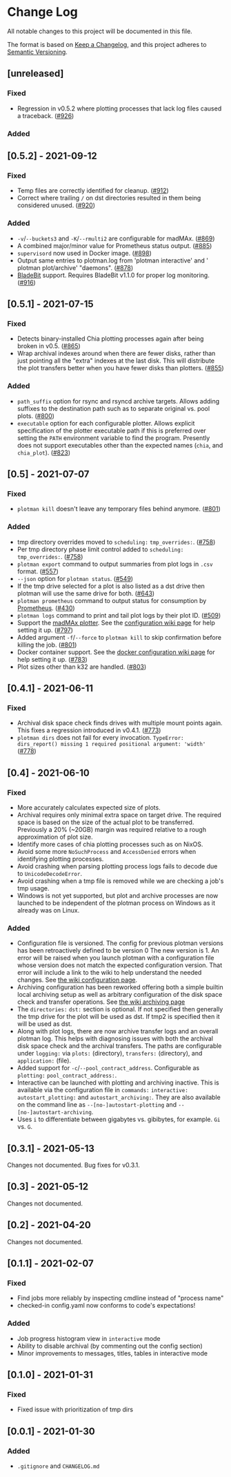 # Change Log

All notable changes to this project will be documented in this file.

The format is based on [Keep a Changelog](https://keepachangelog.com/en/1.0.0/),
and this project adheres to [Semantic Versioning](https://semver.org/spec/v2.0.0.html).

## [unreleased]
### Fixed
- Regression in v0.5.2 where plotting processes that lack log files caused a traceback.
  ([#926](https://github.com/ericaltendorf/plotman/pull/926))
### Added

## [0.5.2] - 2021-09-12
### Fixed
- Temp files are correctly identified for cleanup.
  ([#912](https://github.com/ericaltendorf/plotman/pull/912))
- Correct where trailing `/` on dst directories resulted in them being considered unused.
  ([#920](https://github.com/ericaltendorf/plotman/pull/920))
### Added
- `-v`/`--buckets3` and `-K`/`--rmulti2` are configurable for madMAx.
  ([#869](https://github.com/ericaltendorf/plotman/pull/869))
- A combined major/minor value for Prometheus status output.
  ([#885](https://github.com/ericaltendorf/plotman/pull/885))
- `supervisord` now used in Docker image.
  ([#898](https://github.com/ericaltendorf/plotman/pull/898))
- Output same entries to plotman.log from 'plotman interactive' and ' plotman plot/archive' "daemons".
  ([#878](https://github.com/ericaltendorf/plotman/pull/878))
- [BladeBit](https://github.com/harold-b/bladebit) support.
  Requires BladeBit v1.1.0 for proper log monitoring.
  ([#916](https://github.com/ericaltendorf/plotman/pull/916))

## [0.5.1] - 2021-07-15
### Fixed
- Detects binary-installed Chia plotting processes again after being broken in v0.5.
  ([#865](https://github.com/ericaltendorf/plotman/pull/865))
- Wrap archival indexes around when there are fewer disks, rather than just pointing all the "extra" indexes at the last disk.
  This will distribute the plot transfers better when you have fewer disks than plotters.
  ([#855](https://github.com/ericaltendorf/plotman/pull/855))
### Added
- `path_suffix` option for rsync and rsyncd archive targets.
  Allows adding suffixes to the destination path such as to separate original vs. pool plots.
  ([#800](https://github.com/ericaltendorf/plotman/pull/800))
- `executable` option for each configurable plotter.
  Allows explicit specification of the plotter executable path if this is preferred over setting the `PATH` environment variable to find the program.
  Presently does not support executables other than the expected names (`chia`, and `chia_plot`).
  ([#823](https://github.com/ericaltendorf/plotman/pull/823))

## [0.5] - 2021-07-07
### Fixed
- `plotman kill` doesn't leave any temporary files behind anymore.
  ([#801](https://github.com/ericaltendorf/plotman/pull/801))
### Added
- tmp directory overrides moved to `scheduling:` `tmp_overrides:`.
  ([#758](https://github.com/ericaltendorf/plotman/pull/758))
- Per tmp directory phase limit control added to `scheduling:` `tmp_overrides:`.
  ([#758](https://github.com/ericaltendorf/plotman/pull/758))
- `plotman export` command to output summaries from plot logs in `.csv` format.
  ([#557](https://github.com/ericaltendorf/plotman/pull/557))
- `--json` option for `plotman status`.
  ([#549](https://github.com/ericaltendorf/plotman/pull/549))
- If the tmp drive selected for a plot is also listed as a dst drive then plotman will use the same drive for both.
  ([#643](https://github.com/ericaltendorf/plotman/pull/643))
- `plotman prometheus` command to output status for consumption by [Prometheus](https://prometheus.io/).
  ([#430](https://github.com/ericaltendorf/plotman/pull/430))
- `plotman logs` command to print and tail plot logs by their plot ID.
  ([#509](https://github.com/ericaltendorf/plotman/pull/509))
- Support the [madMAx plotter](https://github.com/madMAx43v3r/chia-plotter).
  See the [configuration wiki page](https://github.com/ericaltendorf/plotman/wiki/Configuration#2-v05) for help setting it up.
  ([#797](https://github.com/ericaltendorf/plotman/pull/797))
- Added argument `-f`/`--force` to `plotman kill` to skip confirmation before killing the job.
  ([#801](https://github.com/ericaltendorf/plotman/pull/801))
- Docker container support.
  See the [docker configuration wiki page](https://github.com/ericaltendorf/plotman/wiki/Docker-Configuration) for help setting it up.
  ([#783](https://github.com/ericaltendorf/plotman/pull/783))
- Plot sizes other than k32 are handled.
  ([#803](https://github.com/ericaltendorf/plotman/pull/803))

## [0.4.1] - 2021-06-11
### Fixed
- Archival disk space check finds drives with multiple mount points again.
  This fixes a regression introduced in v0.4.1.
  ([#773](https://github.com/ericaltendorf/plotman/issues/773))
- `plotman dirs` does not fail for every invocation.
  `TypeError: dirs_report() missing 1 required positional argument: 'width'`
  ([#778](https://github.com/ericaltendorf/plotman/issues/778))

## [0.4] - 2021-06-10
### Fixed
- More accurately calculates expected size of plots.
- Archival requires only minimal extra space on target drive.
  The required space is based on the size of the actual plot to be transferred.
  Previously a 20% (~20GB) margin was required relative to a rough approximation of plot size.
- Identify more cases of chia plotting processes such as on NixOS.
- Avoid some more `NoSuchProcess` and `AccessDenied` errors when identifying plotting processes.
- Avoid crashing when parsing plotting process logs fails to decode due to `UnicodeDecodeError`.
- Avoid crashing when a tmp file is removed while we are checking a job's tmp usage.
- Windows is not yet supported, but plot and archive processes are now launched to be independent of the plotman process on Windows as it already was on Linux.
### Added
- Configuration file is versioned.
  The config for previous plotman versions has been retroactively defined to be version 0
  The new version is 1.
  An error will be raised when you launch plotman with a configuration file whose version does not match the expected configuration version.
  That error will include a link to the wiki to help understand the needed changes.
  See [the wiki configuration page](https://github.com/ericaltendorf/plotman/wiki/Configuration#1-v04).
- Archiving configuration has been reworked offering both a simple builtin local archiving setup as well as arbitrary configuration of the disk space check and transfer operations.
  See [the wiki archiving page](https://github.com/ericaltendorf/plotman/wiki/Archiving)
- The `directories:` `dst:` section is optional.
  If not specified then generally the tmp drive for the plot will be used as dst.
  If tmp2 is specified then it will be used as dst.
- Along with plot logs, there are now archive transfer logs and an overall plotman log.
  This helps with diagnosing issues with both the archival disk space check and the archival transfers.
  The paths are configurable under `logging:` via `plots:` (directory), `transfers:` (directory), and `application:` (file).
- Added support for `-c`/`--pool_contract_address`.
  Configurable as `plotting:` `pool_contract_address:`.
- Interactive can be launched with plotting and archiving inactive.
  This is available via the configuration file in `commands:` `interactive:` `autostart_plotting:` and `autostart_archiving:`.
  They are also available on the command line as `--[no-]autostart-plotting` and `--[no-]autostart-archiving`. 
- Uses `i` to differentiate between gigabytes vs. gibibytes, for example.
  `Gi` vs. `G`.

## [0.3.1] - 2021-05-13
Changes not documented.
Bug fixes for v0.3.1.

## [0.3] - 2021-05-12
Changes not documented.

## [0.2] - 2021-04-20
Changes not documented.

## [0.1.1] - 2021-02-07
### Fixed
- Find jobs more reliably by inspecting cmdline instead of "process name"
- checked-in config.yaml now conforms to code's expectations!
### Added
- Job progress histogram view in `interactive` mode
- Ability to disable archival (by commenting out the config section)
- Minor improvements to messages, titles, tables in interactive mode

## [0.1.0] - 2021-01-31
### Fixed
- Fixed issue with prioritization of tmp dirs

## [0.0.1] - 2021-01-30
### Added
- `.gitignore` and `CHANGELOG.md`
